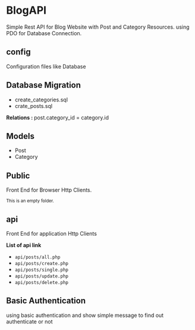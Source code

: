 # BlogAPI
Simple Rest API for Blog Website with Post and Category Resources. using PDO for Database Connection.
<h2>config</h2>
<p>Configuration files like Database</p>
<h2>Database Migration</h2>
<ul>
  <li>create_categories.sql</li>
  <li>crate_posts.sql</li>
</ul>
<strong>Relations : </strong> post.category_id = category.id
<h2>Models</h2>
<ul>
  <li>Post</li>
  <li>Category</li>
</ul>
<h2>Public</h2>
<p>Front End for Browser Http Clients.</p>
<sub>This is an empty folder.</sub>
<h2>api</h2>
<p>Front End for application Http Clients</p>
<strong>List of api link</strong>
<ul>
  <li><code>api/posts/all.php</li></code>
  <li><code>api/posts/create.php</li></code>
  <li><code>api/posts/single.php</li></code>
  <li><code>api/posts/update.php</li></code>
  <li><code>api/posts/delete.php</li></code>
</ul>
<h2>Basic Authentication</h2>
<p>using basic authentication and show simple message to find out authenticate or not</p>
